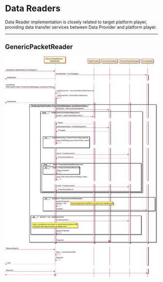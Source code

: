 Data Readers
===

Data Reader implementation is closely related to target platform player, providing data transfer services between Data Provider and platform player.

---
## GenericPacketReader
![](pumls/GenericPacketReader.svg)